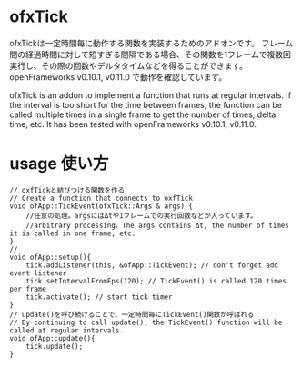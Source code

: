 # ofxTick
ofxTickは一定時間毎に動作する関数を実装するためのアドオンです。
フレーム間の経過時間に対して短すぎる間隔である場合、その関数を1フレームで複数回実行し、その際の回数やデルタタイムなどを得ることができます。
openFrameworks v0.10.1, v0.11.0 で動作を確認しています。

ofxTick is an addon to implement a function that runs at regular intervals.
If the interval is too short for the time between frames, the function can be called multiple times in a single frame to get the number of times, delta time, etc.
It has been tested with openFrameworks v0.10.1, v0.11.0.

# usage 使い方
```
// oxfTickと結びつける関数を作る
// Create a function that connects to oxfTick
void ofApp::TickEvent(ofxTick::Args & args) {
    //任意の処理。argsにはΔtや1フレームでの実行回数などが入っています。
    //arbitrary processing。The args contains Δt, the number of times it is called in one frame, etc.
}
//
void ofApp::setup(){
    tick.addListener(this, &ofApp::TickEvent); // don't forget add event listener
    tick.setIntervalFromFps(120); // TickEvent() is called 120 times per frame
    tick.activate(); // start tick timer
}
// update()を呼び続けることで、一定時間毎にTickEvent()関数が呼ばれる
// By continuing to call update(), the TickEvent() function will be called at regular intervals.
void ofApp::update(){
    tick.update();
}
```